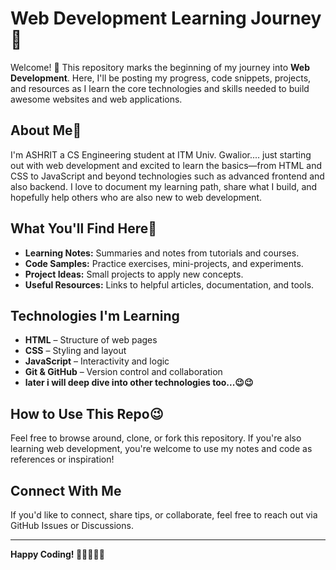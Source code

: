 # Web Development Learning Journey 🚀

Welcome! 🫡
This repository marks the beginning of my journey into **Web Development**. Here, I'll be posting my progress, code snippets, projects, and resources as I learn the core technologies and skills needed to build awesome websites and web applications.

## About Me🥱

I'm ASHRIT a CS Engineering student at ITM Univ. Gwalior.... just starting out with web development and excited to learn the basics—from HTML and CSS to JavaScript and beyond technologies such as advanced frontend and also backend. I love to document my learning path, share what I build, and hopefully help others who are also new to web development.

## What You'll Find Here🥱

- **Learning Notes:** Summaries and notes from tutorials and courses.
- **Code Samples:** Practice exercises, mini-projects, and experiments.
- **Project Ideas:** Small projects to apply new concepts.
- **Useful Resources:** Links to helpful articles, documentation, and tools.

## Technologies I'm Learning

- **HTML** – Structure of web pages
- **CSS** – Styling and layout
- **JavaScript** – Interactivity and logic
- **Git & GitHub** – Version control and collaboration
- **later i will deep dive into other technologies too...😉😉**

## How to Use This Repo😉

Feel free to browse around, clone, or fork this repository. If you're also learning web development, you're welcome to use my notes and code as references or inspiration!

## Connect With Me

If you'd like to connect, share tips, or collaborate, feel free to reach out via GitHub Issues or Discussions.

----

**Happy Coding! 👨‍💻👩‍💻😉**
